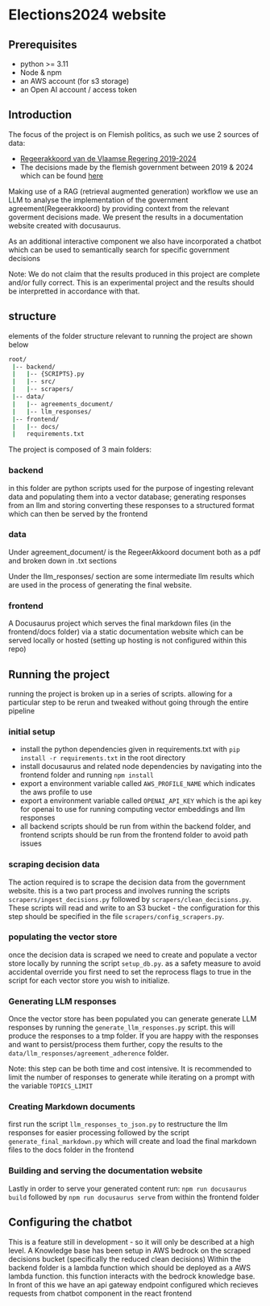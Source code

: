 # Elections2024 website

## Prerequisites
- python >= 3.11
- Node & npm
- an AWS account (for s3 storage)
- an Open AI account / access token

## Introduction

The focus of the project is on Flemish politics, as such we use 2 sources of data:
-  [Regeerakkoord van de Vlaamse Regering 2019-2024](https://www.vlaanderen.be/publicaties/regeerakkoord-van-de-vlaamse-regering-2019-2024)
- The decisions made by the flemish government between 2019 & 2024 which can be found [here](https://beslissingenvlaamseregering.vlaanderen.be/)

Making use of a RAG (retrieval augmented generation) workflow we use an LLM to analyse the implementation of the government agreement(Regeerakkoord) by providing context from the relevant goverment decisions made. We present the results in a documentation website created with docusaurus.

As an additional interactive component we also have incorporated a chatbot which can be used to semantically search for specific government decisions

Note: We do not claim that the results produced in this project are complete and/or fully correct. This is an experimental project and the results should be interpretted in accordance with that.


## structure
elements of the folder structure relevant to running the project are shown below
```bash
root/
 |-- backend/
 |   |-- {SCRIPTS}.py
 |   |-- src/
 |   |-- scrapers/
 |-- data/
 |   |-- agreements_document/
 |   |-- llm_responses/
 |-- frontend/
 |   |-- docs/
 |   requirements.txt
```
The project is composed of 3 main folders:
### backend
in this folder are python scripts used for the purpose of ingesting relevant data and populating them into a vector database; generating responses from an llm and storing converting these responses to a structured format which can then be served by the frontend

### data
Under agreement_document/ is the RegeerAkkoord document both as a pdf and broken down in .txt sections

Under the llm_responses/ section are some intermediate llm results which are used in the process of generating the final website. 

### frontend
A Docusaurus project which serves the final markdown files (in the frontend/docs folder) via a static documentation website which can be served locally or hosted (setting up hosting is not configured within this repo)

## Running the project

running the project is broken up in a series of scripts. allowing for a particular step to be rerun and tweaked without going through the entire pipeline

### initial setup
- install the python dependencies given in requirements.txt with ```pip install -r requirements.txt``` in the root directory
- install docusaurus and related node dependencies by navigating into the frontend folder and running ```npm install```
- export a environment variable called ```AWS_PROFILE_NAME``` which indicates the aws profile to use
- export a environment variable called  ```OPENAI_API_KEY``` which is the api key for openai to use for running computing vector embeddings and llm responses
- all backend scripts should be run from within the backend folder, and frontend scripts should be run from the frontend folder to avoid path issues

### scraping decision data
The action required is to scrape the decision data from the government website. this is a two part process and involves running the scripts ```scrapers/ingest_decisions.py``` followed by ```scrapers/clean_decisions.py```. These scripts will read and write to an S3 bucket - the configuration for this step should be specified in the  file ```scrapers/config_scrapers.py```.

### populating the vector store
once the decision data is scraped we need to create and populate a vector store locally by running the script ```setup_db.py```. as a safety measure to avoid accidental override you first need to set the reprocess flags to true in the script for each vector store you wish to initialize.

### Generating LLM responses
Once the vector store has been populated you can generate generate LLM responses by running the ```generate_llm_responses.py``` script. this will produce the responses to a tmp folder. If you are happy with the responses and want to persist/process them further, copy the results to the ```data/llm_responses/agreement_adherence``` folder.

Note: this step can be both time and cost intensive. It is recommended to limit the number of responses to generate while iterating on a prompt with the variable ```TOPICS_LIMIT```

### Creating Markdown documents
first run the script ```llm_responses_to_json.py``` to restructure the llm responses for easier processing followed by the script ```generate_final_markdown.py``` which will create and load the final markdown files to the docs folder in the frontend

### Building and serving the documentation website
Lastly in order to serve your generated content
run:
```npm run docusaurus build``` followed by ```npm run docusaurus serve``` from within the frontend folder


## Configuring the chatbot
This is a feature still in development - so it will only be described at a high level.
A Knowledge base has been setup in AWS bedrock on the scraped decisions bucket (specifically the reduced clean decisions)
Within the backend folder is a lambda function which should be deployed as a AWS lambda function. this function interacts with the bedrock knowledge base.
In front of this we have an api gateway endpoint configured which recieves requests from chatbot component in the react frontend




